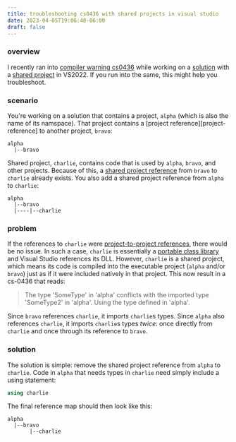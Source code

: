 ```yaml
---
title: troubleshooting cs0436 with shared projects in visual studio
date: 2023-04-05T19:06:48-06:00
draft: false
---
```


### overview
I recently ran into [compiler warning cs0436][cs-0436] while working on a [solution][solutions-and-projects] with a [shared project][shared-projects] in VS2022. If you run into the same, this might help you troubleshoot. 

### scenario
You're working on a solution that contains a project, `alpha` (which is also the name of its namspace). That project contains a [project reference][project-reference] to another project, `bravo`:
```
alpha
  |--bravo
```

Shared project, `charlie`, contains code that is used by `alpha`, `bravo`, and other projects. Because of this, a [shared project reference][shared-project-reference] from `bravo` to `charlie` already exists. You also add a shared project reference from `alpha` to `charlie`:

```
alpha
  |--bravo
  |----|--charlie
```

### problem
If the references to `charlie` were [project-to-project references][project-to-project], there would be no issue. In such a case, `charlie` is essentially a [portable class library][pcl] and Visual Studio references its DLL. However, `charlie` is a shared project, which means its code is compiled into the executable project (`alpha` and/or `bravo`) just as if it were included natively in that project. This now result in a cs-0436 that reads:
> The type 'SomeType' in 'alpha' conflicts with the imported type 'SomeType2' in 'alpha'. Using the type defined in 'alpha'.

Since `bravo` references `charlie`, it imports `charlie`s types. Since `alpha` also references `charlie`, it imports `charlie`s types *twice*: once directly from `charlie` and once through its reference to `bravo`.

### solution
The solution is simple: remove the shared project reference from `alpha` to `charlie`.  Code in `alpha` that needs types in `charlie` need simply include a using statement:
```cs
using charlie
```

The final reference map should then look like this:
```
alpha
  |--bravo
       |--charlie
```

[cs-0436]: https://learn.microsoft.com/en-us/dotnet/csharp/misc/cs0436
[pcl]: https://learn.microsoft.com/en-us/xamarin/cross-platform/app-fundamentals/pcl?tabs=windows
[project-references]: https://learn.microsoft.com/en-us/visualstudio/ide/managing-references-in-a-project?view=vs-2022
[project-to-project]: https://learn.microsoft.com/en-us/visualstudio/ide/managing-references-in-a-project?view=vs-2022#project-to-project-references
[shared-projects]: https://learn.microsoft.com/en-us/xamarin/cross-platform/app-fundamentals/shared-projects?tabs=windows
[shared-project-reference]: https://learn.microsoft.com/en-us/visualstudio/ide/how-to-add-or-remove-references-by-using-the-reference-manager?view=vs-2022#shared-projects-tab
[solutions-and-projects]: https://learn.microsoft.com/en-us/visualstudio/ide/solutions-and-projects-in-visual-studio?view=vs-2022